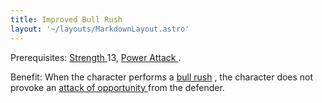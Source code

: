 ```yaml
---
title: Improved Bull Rush
layout: '~/layouts/MarkdownLayout.astro'
---
```

Prerequisites: [ Strength ](/modern.d20.srd/basics/ability.scores) 13, [ Power Attack ](/modern.d20.srd/feats/power.attack) .

Benefit: When the character performs a [ bull rush](/modern.d20.srd/combat/bull.rush) , the character does not provoke an [attack of opportunity ](/modern.d20.srd/combat/attacks.of.opportunity) from
the defender.

